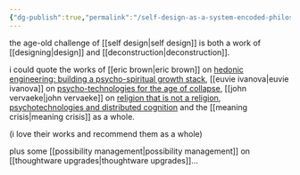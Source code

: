 ```yaml
---
{"dg-publish":true,"permalink":"/self-design-as-a-system-encoded-philosophy-integral-spirituality-and-conscious-life-operating-systems/"}
---
```


the age-old challenge of [[self design\|self design]] is both a work of [[designing\|design]] and [[deconstruction\|deconstruction]].



i could quote the works of [[eric brown\|eric brown]] on [hedonic engineering: building a psycho-spiritual growth stack](https://seriousplay.substack.com/p/hedonic-engineering), [[euvie ivanova\|euvie ivanova]] on [psycho-technologies for the age of collapse](https://euvieivanova.substack.com/p/psycho-technologies-for-the-age-of), [[john vervaeke\|john vervaeke]] on [religion that is not a religion](https://www.youtube.com/@johnvervaeke), [psychotechnologies and distributed cognition](https://www.youtube.com/watch?v=237-jbJfleY) and the [[meaning crisis\|meaning crisis]] as a whole.

(i love their works and recommend them as a whole)

plus some [[possibility management\|possibility management]] on [[thoughtware upgrades\|thoughtware upgrades]]...